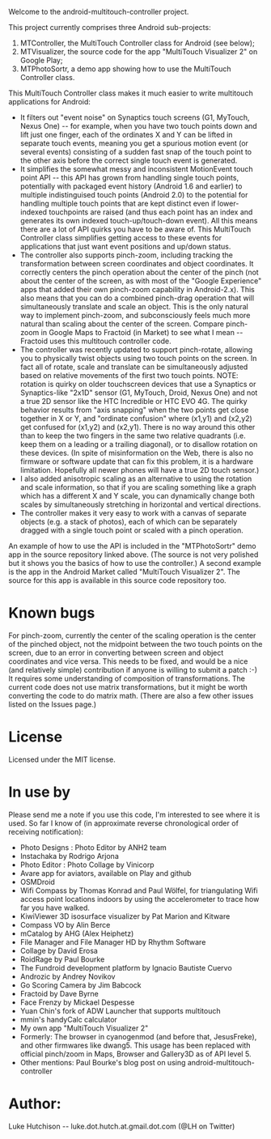 Welcome to the android-multitouch-controller project.

This project currently comprises three Android sub-projects:
 1. MTController, the MultiTouch Controller class for Android (see below);
 2. MTVisualizer, the source code for the app "MultiTouch Visualizer 2" on Google Play;
 3. MTPhotoSortr, a demo app showing how to use the MultiTouch Controller class.

This MultiTouch Controller class makes it much easier to write multitouch applications for Android:
- It filters out "event noise" on Synaptics touch screens (G1, MyTouch, Nexus One) -- for example, when you have two touch points down and lift just one finger, each of the ordinates X and Y can be lifted in separate touch events, meaning you get a spurious motion event (or several events) consisting of a sudden fast snap of the touch point to the other axis before the correct single touch event is generated.
- It simplifies the somewhat messy and inconsistent MotionEvent touch point API -- this API has grown from handling single touch points, potentially with packaged event history (Android 1.6 and earlier) to multiple indistinguised touch points (Android 2.0) to the potential for handling multiple touch points that are kept distinct even if lower-indexed touchpoints are raised (and thus each point has an index and generates its own indexed touch-up/touch-down event). All this means there are a lot of API quirks you have to be aware of. This MultiTouch Controller class simplifies getting access to these events for applications that just want event positions and up/down status.
- The controller also supports pinch-zoom, including tracking the transformation between screen coordinates and object coordinates. It correctly centers the pinch operation about the center of the pinch (not about the center of the screen, as with most of the "Google Experience" apps that added their own pinch-zoom capability in Android-2.x). This also means that you can do a combined pinch-drag operation that will simultaneously translate and scale an object. This is the only natural way to implement pinch-zoom, and subconsciously feels much more natural than scaling about the center of the screen. Compare pinch-zoom in Google Maps to Fractoid (in Market) to see what I mean -- Fractoid uses this multitouch controller code.
- The controller was recently updated to support pinch-rotate, allowing you to physically twist objects using two touch points on the screen. In fact all of rotate, scale and translate can be simultaneously adjusted based on relative movements of the first two touch points. NOTE: rotation is quirky on older touchscreen devices that use a Synaptics or Synaptics-like "2x1D" sensor (G1, MyTouch, Droid, Nexus One) and not a true 2D sensor like the HTC Incredible or HTC EVO 4G. The quirky behavior results from "axis snapping" when the two points get close together in X or Y, and "ordinate confusion" where (x1,y1) and (x2,y2) get confused for (x1,y2) and (x2,y1). There is no way around this other than to keep the two fingers in the same two relative quadrants (i.e. keep them on a leading or a trailing diagonal), or to disallow rotation on these devices. (In spite of misinformation on the Web, there is also no firmware or software update that can fix this problem, it is a hardware limitation. Hopefully all newer phones will have a true 2D touch sensor.)
- I also added anisotropic scaling as an alternative to using the rotation and scale information, so that if you are scaling something like a graph which has a different X and Y scale, you can dynamically change both scales by simultaneously stretching in horizontal and vertical directions.
- The controller makes it very easy to work with a canvas of separate objects (e.g. a stack of photos), each of which can be separately dragged with a single touch point or scaled with a pinch operation.

An example of how to use the API is included in the "MTPhotoSortr" demo app in the source repository linked above. (The source is not very polished but it shows you the basics of how to use the controller.) A second example is the app in the Android Market called "MultiTouch Visualizer 2". The source for this app is available in this source code repository too.

# Known bugs
For pinch-zoom, currently the center of the scaling operation is the center of the pinched object, not the midpoint between the two touch points on the screen, due to an error in converting between screen and object coordinates and vice versa. This needs to be fixed, and would be a nice (and relatively simple) contribution if anyone is willing to submit a patch :-) It requires some understanding of composition of transformations. The current code does not use matrix transformations, but it might be worth converting the code to do matrix math. (There are also a few other issues listed on the Issues page.)

# License
Licensed under the MIT license.

# In use by
Please send me a note if you use this code, I'm interested to see where it is used. So far I know of (in approximate reverse chronological order of receiving notification):
- Photo Designs : Photo Editor by ANH2 team
- Instachaka by Rodrigo Arjona
- Photo Editor : Photo Collage by Vinicorp
- Avare app for aviators, available on Play and github
- OSMDroid
- Wifi Compass by Thomas Konrad and Paul Wölfel, for triangulating Wifi access point locations indoors by using the accelerometer to trace how far you have walked.
- KiwiViewer 3D isosurface visualizer by Pat Marion and Kitware
- Compass VO by Alin Berce
- mCatalog by AHG (Alex Heiphetz)
- File Manager and File Manager HD by Rhythm Software
- Collage by David Erosa
- RoidRage by Paul Bourke
- The Fundroid development platform by Ignacio Bautiste Cuervo
- Androzic by Andrey Novikov
- Go Scoring Camera by Jim Babcock
- Fractoid by Dave Byrne
- Face Frenzy by Mickael Despesse
- Yuan Chin's fork of ADW Launcher that supports multitouch
- mmin's handyCalc calculator
- My own app "MultiTouch Visualizer 2"
- Formerly: The browser in cyanogenmod (and before that, JesusFreke), and other firmwares like dwang5. This usage has been replaced with official pinch/zoom in Maps, Browser and Gallery3D as of API level 5.
- Other mentions: Paul Bourke's blog post on using android-multitouch-controller

# Author:
Luke Hutchison -- luke.dot.hutch.at.gmail.dot.com (@LH on Twitter)
